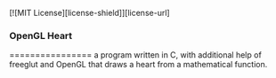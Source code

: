 [![MIT License][license-shield]][license-url]

### OpenGL Heart
================
a program written in C, with additional help of freeglut and OpenGL that draws a heart from a mathematical function.

